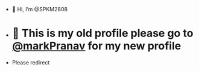 - 👋 Hi, I’m @SPKM2808
- # 👀 This is my old profile please go to [@markPranav](https://github.com/markPranav "My new profile") for my new profile
- Please redirect
<!---
SPKM2808/SPKM2808 is a ✨ special ✨ repository because its `README.md` (this file) appears on your GitHub profile.
You can click the Preview link to take a look at your changes.
--->
